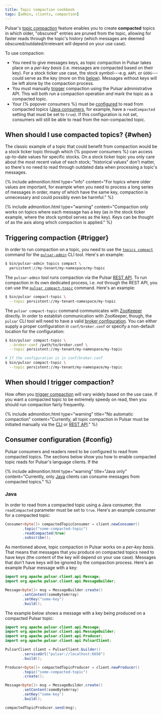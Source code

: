 ```yaml
---
title: Topic compaction cookbook
tags: [admin, clients, compaction]
---
```


Pulsar's [topic compaction](../../getting-started/ConceptsAndArchitecture#compaction) feature enables you to create **compacted** topics in which older, "obscured" entries are pruned from the topic, allowing for faster reads through the topic's history (which messages are deemed obscured/outdated/irrelevant will depend on your use case).

To use compaction:

* You need to give messages keys, as topic compaction in Pulsar takes place on a *per-key basis* (i.e. messages are compacted based on their key). For a stock ticker use case, the stock symbol---e.g. `AAPL` or `GOOG`---could serve as the key (more on this [below](#when)). Messages without keys will be left alone by the compaction process.
* You must manually [trigger](#trigger) compaction using the Pulsar administrative API. This will both run a compaction operation *and* mark the topic as a compacted topic.
* Your {% popover consumers %} must be [configured](#config) to read from compacted topics ([Java consumers](#java), for example, have a `readCompacted` setting that must be set to `true`). If this configuration is not set, consumers will still be able to read from the non-compacted topic.

## When should I use compacted topics? {#when}

The classic example of a topic that could benefit from compaction would be a stock ticker topic through which {% popover consumers %} can access up-to-date values for specific stocks. On a stock ticker topic you only care about the most recent value of each stock; "historical values" don't matter, so there's no need to read through outdated data when processing a topic's messages.

{% include admonition.html type="info" content="For topics where older values are important, for example when you need to process a long series of messages in order, many of which have the same key, compaction is unnecessary and could possibly even be harmful." %}

{% include admonition.html type="warning" content="Compaction only works on topics where each message has a key (as in the stock ticker example, where the stock symbol serves as the key). Keys can be thought of as the axis along which compaction is applied." %}

## Triggering compaction {#trigger}

In order to run compaction on a topic, you need to use the [`topics compact`](../../CliTools#pulsar-admin-topics-compact) command for the [`pulsar-admin`](../../CliTools#pulsar-admin) CLI tool. Here's an example:

```bash
$ bin/pulsar-admin topics compact \
  persistent://my-tenant/my-namespace/my-topic
```

The `pulsar-admin` tool runs compaction via the Pulsar [REST API](../../reference/RestApi). To run compaction in its own dedicated process, i.e. *not* through the REST API, you can use the [`pulsar compact-topic`](../../CliTools#pulsar-compact-topic) command. Here's an example:

```bash
$ bin/pulsar compact-topic \
  --topic persistent://my-tenant-namespace/my-topic
```

The `pulsar compact-topic` command communicates with [ZooKeeper](https://zookeeper.apache.org) directly. In order to establish communication with ZooKeeper, though, the `pulsar` CLI tool will need to have a valid [broker configuration](../../Configuration#broker). You can either supply a proper configuration in `conf/broker.conf` or specify a non-default location for the configuration:

```bash
$ bin/pulsar compact-topic \
  --broker-conf /path/to/broker.conf \
  --topic persistent://my-tenant/my-namespace/my-topic

# If the configuration is in conf/broker.conf
$ bin/pulsar compact-topic \
  --topic persistent://my-tenant/my-namespace/my-topic
```

## When should I trigger compaction?

How often you [trigger compaction](#trigger) will vary widely based on the use case. If you want a compacted topic to be extremely speedy on read, then you should run compaction fairly frequently.

{% include admonition.html type="warning" title="No automatic compaction" content="Currently, all topic compaction in Pulsar must be initiated manually via the [CLI](#trigger) or [REST API](../../reference/RestApi)." %}

## Consumer configuration {#config}

Pulsar consumers and readers need to be configured to read from compacted topics. The sections below show you how to enable compacted topic reads for Pulsar's language clients. If the

{% include admonition.html type="warning" title="Java only" content="Currently, only [Java](#java) clients can consume messages from compacted topics." %}

### Java

In order to read from a compacted topic using a Java consumer, the `readCompacted` parameter must be set to `true`. Here's an example consumer for a compacted topic:

```java
Consumer<byte[]> compactedTopicConsumer = client.newConsumer()
        .topic("some-compacted-topic")
        .readCompacted(true)
        .subscribe();
```

As mentioned above, topic compaction in Pulsar works on a *per-key basis*. That means that messages that you produce on compacted topics need to have keys (the content of the key will depend on your use case). Messages that don't have keys will be ignored by the compaction process. Here's an example Pulsar message with a key:

```java
import org.apache.pulsar.client.api.Message;
import org.apache.pulsar.client.api.MessageBuilder;

Message<byte[]> msg = MessageBuilder.create()
        .setContent(someByteArray)
        .setKey("some-key")
        .build();
```

The example below shows a message with a key being produced on a compacted Pulsar topic:

```java
import org.apache.pulsar.client.api.Message;
import org.apache.pulsar.client.api.MessageBuilder;
import org.apache.pulsar.client.api.Producer;
import org.apache.pulsar.client.api.PulsarClient;

PulsarClient client = PulsarClient.builder()
        .serviceUrl("pulsar://localhost:6650")
        .build();

Producer<byte[]> compactedTopicProducer = client.newProducer()
        .topic("some-compacted-topic")
        .create();

Message<byte[]> msg = MessageBuilder.create()
        .setContent(someByteArray)
        .setKey("some-key")
        .build();

compactedTopicProducer.send(msg);
```
